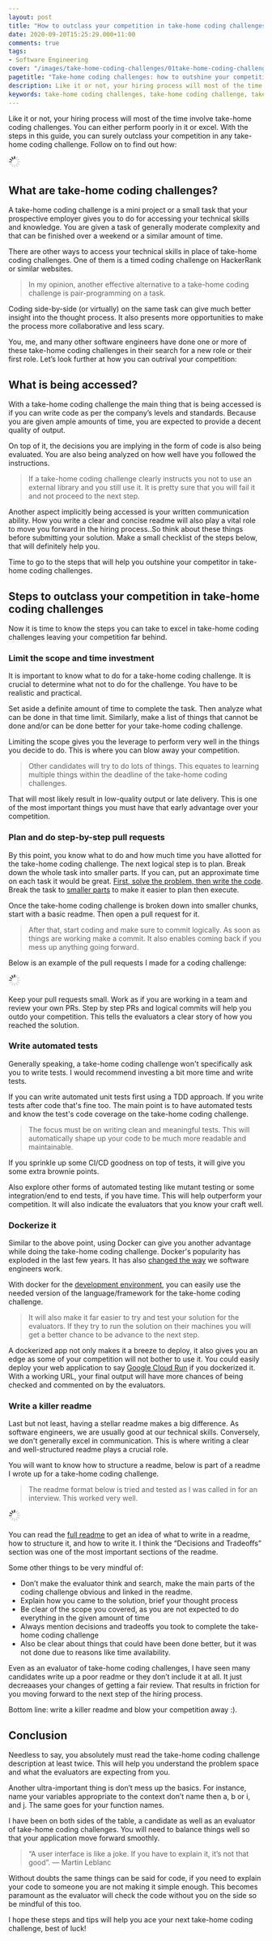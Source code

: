```yaml
---
layout: post
title: "How to outclass your competition in take-home coding challenges"
date: 2020-09-20T15:25:29.000+11:00
comments: true
tags:
- Software Engineering
cover: "/images/take-home-coding-challenges/01take-home-coding-challenges.jpg"
pagetitle: "Take-home coding challenges: how to outshine your competition"
description: Like it or not, your hiring process will most of the time involve take-home coding challenges.With the steps in this 1550+ words guide, you can surely outshine your competition in them. 
keywords: take-home coding challenges, take-home coding challenge, take-home coding task, take-home coding assignment
---
```

Like it or not, your hiring process will most of the time involve take-home coding challenges. You can either perform poorly in it or excel. With the steps in this guide, you can surely outclass your competition in any take-home coding challenge. Follow on to find out how:

<img class="center" src="/images/generic/loading.gif" data-echo="/images/take-home-coding-challenges/01take-home-coding-challenges.jpg" title="Take-home coding challenges: how to outperform your competition" alt="Take-home coding challenges code example">

<!-- more -->

## What are take-home coding challenges?

A take-home coding challenge is a mini project or a small task that your prospective employer gives you to do for accessing your technical skills and knowledge. You are given a task of generally moderate complexity and that can be finished over a weekend or a similar amount of time.

There are other ways to access your technical skills in place of take-home coding challenges. One of them is a timed coding challenge on HackerRank or similar websites. 

> In my opinion, another effective alternative to a take-home coding challenge is pair-programming on a task. 

Coding side-by-side (or virtually) on the same task can give much better insight into the thought process. It also presents more opportunities to make the process more collaborative and less scary.

You, me, and many other software engineers have done one or more of these take-home coding challenges in their search for a new role or their first role. Let’s look further at how you can outrival your competition:

## What is being accessed?

With a take-home coding challenge the main thing that is being accessed is if you can write code as per the company’s levels and standards. Because you are given ample amounts of time, you are expected to provide a decent quality of output.

On top of it, the decisions you are implying in the form of code is also being evaluated. You are also being analyzed on how well have you followed the instructions.

> If a take-home coding challenge clearly instructs you not to use an external library and you still use it. It is pretty sure that you will fail it and not proceed to the next step. 

Another aspect implicitly being accessed is your written communication ability. How you write a clear and concise readme will also play a vital role to move you forward in the hiring process..So think about these things before submitting your solution. Make a small checklist of the steps below, that will definitely help you.

Time to go to the steps that will help you outshine your competitor in take-home coding challenges.

## Steps to outclass your competition in take-home coding challenges

Now it is time to know the steps you can take to excel in take-home coding challenges leaving your competition far behind.

### Limit the scope and time investment

It is important to know what to do for a take-home coding challenge. It is crucial to determine what not to do for the challenge. You have to be realistic and practical. 

Set aside a definite amount of time to complete the task. Then analyze what can be done in that time limit. Similarly, make a list of things that cannot be done and/or can be done better for your take-home coding challenge.

Limiting the scope gives you the leverage to perform very well in the things you decide to do. This is where you can blow away your competition.

> Other candidates will try to do lots of things. This equates to learning multiple things within the deadline of the take-home coding challenges.

That will most likely result in low-quality output or late delivery. This is one of the most important things you must have that early advantage over your competition.

### Plan and do step-by-step pull requests

By this point, you know what to do and how much time you have allotted for the take-home coding challenge. The next logical step is to plan. Break down the whole task into smaller parts. If you can, put an approximate time on each task it would be great. [First, solve the problem, then write the code](/blog/2018/12/the-most-important-tip-for-beginner-software-engineers-is/). Break the task to [smaller parts](/blog/2015/07/how-to-split-a-new-feature-into-independent-parts-before-coding-it/) to make it easier to plan then execute.

Once the take-home coding challenge is broken down into smaller chunks, start with a basic readme. Then open a pull request for it.

> After that, start coding and make sure to commit logically. As soon as things are working make a commit. It also enables coming back if you mess up anything going forward.

Below is an example of the pull requests I made for a coding challenge:

<img class="center" src="/images/generic/loading.gif" data-echo="/images/take-home-coding-challenges/02take-home-coding-challenge-pull-requests.jpg" title="Take-home coding challenges pull request example" alt="Take-home coding challenges pull reqeusts example">

Keep your pull requests small. Work as if you are working in a team and review your own PRs. Step by step PRs and logical commits will help you outdo your competition. This tells the evaluators a clear story of how you reached the solution.

### Write automated tests

Generally speaking, a take-home coding challenge won't specifically ask you to write tests. I would recommend investing a bit more time and write tests.

If you can write automated unit tests first using a TDD approach. If you write tests after code that's fine too. The main point is to have automated tests and know the test's code coverage on the take-home coding challenge.

> The focus must be on writing clean and meaningful tests. This will automatically shape up your code to be much more readable and maintainable. 

If you sprinkle up some CI/CD goodness on top of tests, it will give you some extra brownie points.

Also explore other forms of automated testing like mutant testing or some integration/end to end tests, if you have time. This will help outperform your competition. It will also indicate the evaluators that you know your craft well.

### Dockerize it

Similar to the above point, using Docker can give you another advantage while doing the take-home coding challenge. Docker's popularity has exploded in the last few years. It has also [changed the way](/blog/2018/11/4-ways-docker-changed-the-way-software-engineers-work-in-past-half-decade/) we software engineers work.

With docker for the [development environment](/blog/2018/10/why-use-docker-3-reasons-from-a-development-perspective/), you can easily use the needed version of the language/framework for the take-home coding challenge. 

> It will also make it far easier to try and test your solution for the evaluators. If they try to run the solution on their machines you will get a better chance to be advance to the next step.

A dockerized app not only makes it a breeze to deploy, it also gives you an edge as some of your competition will not bother to use it. You could easily deploy your web application to say [Google Cloud Run](/blog/2019/11/why-use-google-cloud-run-5-compelling-reasons/) if you dockerized it. With a working URL, your final output will have more chances of being checked and commented on by the evaluators.

### Write a killer readme

Last but not least, having a stellar readme makes a big difference. As software engineers, we are usually good at our technical skills. Conversely, we don't generally excel in communication. This is where writing a clear and well-structured readme plays a crucial role.

You will want to know how to structure a readme, below is part of a readme I wrote up for a take-home coding challenge.

> The readme format below is tried and tested as I was called in for an interview. This worked very well.

<img class="center" src="/images/generic/loading.gif" data-echo="/images/take-home-coding-challenges/03take-home-coding-challenge-readme.jpg" title="Take-home coding challenges pull readme example" alt="Take-home coding challenges pull readme example">

You can read the [full readme](https://gist.github.com/geshan/5abd1abdd886e126309477b048c579a3) to get an idea of what to write in a readme, how to structure it, and how to write it. I think the “Decisions and Tradeoffs” section was one of the most important sections of the readme.

Some other things to be very mindful of:

* Don’t make the evaluator think and search, make the main parts of the coding challenge obvious and linked in the readme.
* Explain how you came to the solution, brief your thought process
* Be clear of the scope you covered, as you are not expected to do everything in the given amount of time
* Always mention decisions and tradeoffs you took to complete the take-home coding challenge
* Also be clear about things that could have been done better, but it was not done due to reasons like time availability.

Even as an evaluator of take-home coding challenges, I have seen many candidates write up a poor readme or they don’t include it at all. It just decreaases your changes of getting a fair review. That results in friction for you moving forward to the next step of the hiring process.

Bottom line: write a killer readme and blow your competition away :).

## Conclusion

Needless to say, you absolutely must read the take-home coding challenge description at least twice. This will help you understand the problem space and what the evaluators are expecting from you.

Another ultra-important thing is don’t mess up the basics. For instance, name your variables appropriate to the context don’t name then a, b or i, and j. The same goes for your function names.

I have been on both sides of the table, a candidate as well as an evaluator of take-home coding challenges. You will need to balance things well so that your application move forward smoothly.

> “A user interface is like a joke. If you have to explain it, it’s not that good”. — Martin Leblanc

Without doubts the same things can be said for code, if you need to explain your code to someone you are not making it simple enough. This becomes paramount as the evaluator will check the code without you on the side so be mindful of this too.

I hope these steps and tips will help you ace your next take-home coding challenge, best of luck!

